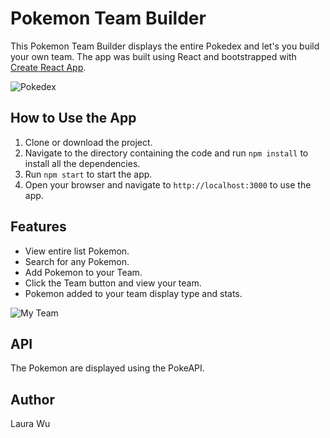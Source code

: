 # Pokemon Team Builder

This Pokemon Team Builder displays the entire Pokedex and let's you build your own team. The app was built using React and bootstrapped with [Create React App](https://github.com/facebook/create-react-app).

![Pokedex](https://github.com/leemaiwu/React-Pokemon-Team-Builder/blob/main/readme_img/Screenshot%202023-04-21%20at%206.57.32%20PM.png?raw=true)

## How to Use the App

1. Clone or download the project.
2. Navigate to the directory containing the code and run `npm install` to install all the dependencies.
3. Run `npm start` to start the app.
4. Open your browser and navigate to `http://localhost:3000` to use the app.

## Features

- View entire list Pokemon.
- Search for any Pokemon.
- Add Pokemon to your Team.
- Click the Team button and view your team.
- Pokemon added to your team display type and stats.

![My Team](https://github.com/leemaiwu/React-Pokemon-Team-Builder/blob/main/readme_img/Screenshot%202023-04-21%20at%206.58.30%20PM.png?raw=true)

## API

The Pokemon are displayed using the PokeAPI.

## Author

Laura Wu